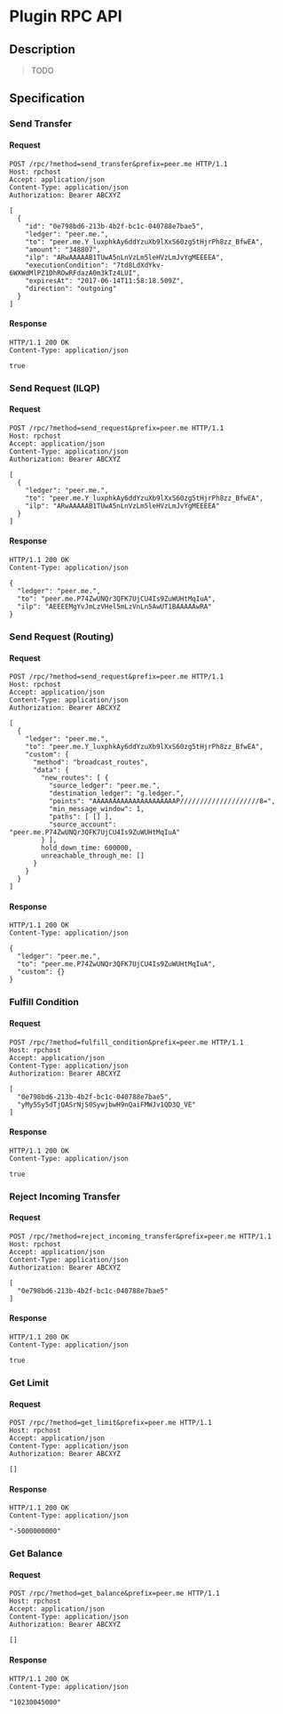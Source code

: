 # Plugin RPC API

## Description

> TODO

## Specification

### Send Transfer

#### Request

```http
POST /rpc/?method=send_transfer&prefix=peer.me HTTP/1.1
Host: rpchost
Accept: application/json
Content-Type: application/json
Authorization: Bearer ABCXYZ

[
  {
    "id": "0e798bd6-213b-4b2f-bc1c-040788e7bae5",
    "ledger": "peer.me.",
    "to": "peer.me.Y_luxphkAy6ddYzuXb9lXxS60zg5tHjrPh8zz_BfwEA",
    "amount": "348807",
    "ilp": "ARwAAAAAB1TUwA5nLnVzLm5leHVzLmJvYgMEEEEA",
    "executionCondition": "7td8LdXdYkv-6WXWdMlPZ1DhROwRFdazA0m3kTz4LUI",
    "expiresAt": "2017-06-14T11:58:18.509Z",
    "direction": "outgoing"
  }
]
```

#### Response

```http
HTTP/1.1 200 OK
Content-Type: application/json

true
```

### Send Request (ILQP)

#### Request

```http
POST /rpc/?method=send_request&prefix=peer.me HTTP/1.1
Host: rpchost
Accept: application/json
Content-Type: application/json
Authorization: Bearer ABCXYZ

[
  {
    "ledger": "peer.me.",
    "to": "peer.me.Y_luxphkAy6ddYzuXb9lXxS60zg5tHjrPh8zz_BfwEA",
    "ilp": "ARwAAAAAB1TUwA5nLnVzLm5leHVzLmJvYgMEEEEA"
  }
]
```

#### Response

```http
HTTP/1.1 200 OK
Content-Type: application/json

{
  "ledger": "peer.me.",
  "to": "peer.me.P74ZwUNQr3QFK7UjCU4Is9ZuWUHtMqIuA",
  "ilp": "AEEEEMgYvJmLzVHel5mLzVnLn5AwUT1BAAAAAwRA"
}
```

### Send Request (Routing)

#### Request

```http
POST /rpc/?method=send_request&prefix=peer.me HTTP/1.1
Host: rpchost
Accept: application/json
Content-Type: application/json
Authorization: Bearer ABCXYZ

[
  {
    "ledger": "peer.me.",
    "to": "peer.me.Y_luxphkAy6ddYzuXb9lXxS60zg5tHjrPh8zz_BfwEA",
    "custom": {
      "method": "broadcast_routes",
      "data": {
        "new_routes": [ {
          "source_ledger": "peer.me.",
          "destination_ledger": "g.ledger.",
          "points": "AAAAAAAAAAAAAAAAAAAAAP////////////////////8=",
          "min_message_window": 1,
          "paths": [ [] ],
          "source_account": "peer.me.P74ZwUNQr3QFK7UjCU4Is9ZuWUHtMqIuA"
        } ],
        hold_down_time: 600000,
        unreachable_through_me: []
      }
    }
  }
]
```

#### Response

```http
HTTP/1.1 200 OK
Content-Type: application/json

{
  "ledger": "peer.me.",
  "to": "peer.me.P74ZwUNQr3QFK7UjCU4Is9ZuWUHtMqIuA",
  "custom": {}
}
```

### Fulfill Condition

#### Request

```http
POST /rpc/?method=fulfill_condition&prefix=peer.me HTTP/1.1
Host: rpchost
Accept: application/json
Content-Type: application/json
Authorization: Bearer ABCXYZ

[
  "0e798bd6-213b-4b2f-bc1c-040788e7bae5",
  "yMy5Sy5dTjQASrNjS0SywjbwH9nQaiFMWJv1QD3Q_VE"
]
```

#### Response

```http
HTTP/1.1 200 OK
Content-Type: application/json

true
```

### Reject Incoming Transfer

#### Request

```http
POST /rpc/?method=reject_incoming_transfer&prefix=peer.me HTTP/1.1
Host: rpchost
Accept: application/json
Content-Type: application/json
Authorization: Bearer ABCXYZ

[
  "0e798bd6-213b-4b2f-bc1c-040788e7bae5"
]
```

#### Response

```http
HTTP/1.1 200 OK
Content-Type: application/json

true
```

### Get Limit

#### Request

```http
POST /rpc/?method=get_limit&prefix=peer.me HTTP/1.1
Host: rpchost
Accept: application/json
Content-Type: application/json
Authorization: Bearer ABCXYZ

[]
```

#### Response

```http
HTTP/1.1 200 OK
Content-Type: application/json

"-5000000000"
```

### Get Balance

#### Request

```http
POST /rpc/?method=get_balance&prefix=peer.me HTTP/1.1
Host: rpchost
Accept: application/json
Content-Type: application/json
Authorization: Bearer ABCXYZ

[]
```

#### Response

```http
HTTP/1.1 200 OK
Content-Type: application/json

"10230045000"
```
